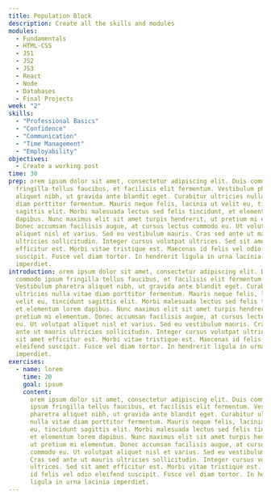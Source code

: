```yaml
---
title: Population Block
description: Create all the skills and modules
modules:
  - Fundamentals
  - HTML-CSS
  - JS1
  - JS2
  - JS3
  - React
  - Node
  - Databases
  - Final Projects
week: "2"
skills:
  - "Professional Basics"
  - "Confidence"
  - "Communication"
  - "Time Management"
  - "Employability"
objectives:
  - Create a working post
time: 30
prep: orem ipsum dolor sit amet, consectetur adipiscing elit. Duis commodo ipsum
  fringilla tellus faucibus, et facilisis elit fermentum. Vestibulum pharetra
  aliquet nibh, ut gravida ante blandit eget. Curabitur ultricies nulla vitae
  diam porttitor fermentum. Mauris neque felis, lacinia ut velit eu, tincidunt
  sagittis elit. Morbi malesuada lectus sed felis tincidunt, et elementum lorem
  dapibus. Nunc maximus elit sit amet turpis hendrerit, ut pretium mi elementum.
  Donec accumsan facilisis augue, at cursus lectus commodo eu. Ut volutpat
  aliquet nisl et varius. Sed eu vestibulum mauris. Cras sed ante ut mauris
  ultricies sollicitudin. Integer cursus volutpat ultrices. Sed sit amet
  efficitur est. Morbi vitae tristique est. Maecenas id felis vel odio eleifend
  suscipit. Fusce vel diam tortor. In hendrerit ligula in urna lacinia
  imperdiet.
introduction: orem ipsum dolor sit amet, consectetur adipiscing elit. Duis
  commodo ipsum fringilla tellus faucibus, et facilisis elit fermentum.
  Vestibulum pharetra aliquet nibh, ut gravida ante blandit eget. Curabitur
  ultricies nulla vitae diam porttitor fermentum. Mauris neque felis, lacinia ut
  velit eu, tincidunt sagittis elit. Morbi malesuada lectus sed felis tincidunt,
  et elementum lorem dapibus. Nunc maximus elit sit amet turpis hendrerit, ut
  pretium mi elementum. Donec accumsan facilisis augue, at cursus lectus commodo
  eu. Ut volutpat aliquet nisl et varius. Sed eu vestibulum mauris. Cras sed
  ante ut mauris ultricies sollicitudin. Integer cursus volutpat ultrices. Sed
  sit amet efficitur est. Morbi vitae tristique est. Maecenas id felis vel odio
  eleifend suscipit. Fusce vel diam tortor. In hendrerit ligula in urna lacinia
  imperdiet.
exercises:
  - name: lorem
    time: 20
    goal: ipsum
    content:
      orem ipsum dolor sit amet, consectetur adipiscing elit. Duis commodo
      ipsum fringilla tellus faucibus, et facilisis elit fermentum. Vestibulum
      pharetra aliquet nibh, ut gravida ante blandit eget. Curabitur ultricies
      nulla vitae diam porttitor fermentum. Mauris neque felis, lacinia ut velit
      eu, tincidunt sagittis elit. Morbi malesuada lectus sed felis tincidunt,
      et elementum lorem dapibus. Nunc maximus elit sit amet turpis hendrerit,
      ut pretium mi elementum. Donec accumsan facilisis augue, at cursus lectus
      commodo eu. Ut volutpat aliquet nisl et varius. Sed eu vestibulum mauris.
      Cras sed ante ut mauris ultricies sollicitudin. Integer cursus volutpat
      ultrices. Sed sit amet efficitur est. Morbi vitae tristique est. Maecenas
      id felis vel odio eleifend suscipit. Fusce vel diam tortor. In hendrerit
      ligula in urna lacinia imperdiet.
---
```

